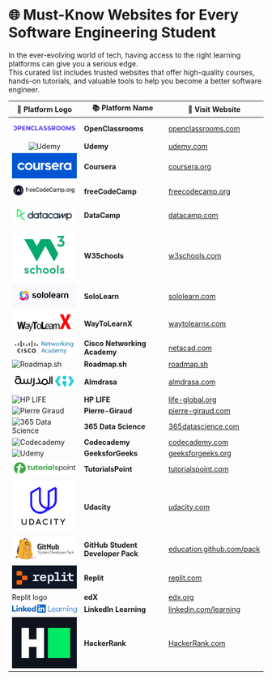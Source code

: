 # 🌐 Must-Know Websites for Every Software Engineering Student

In the ever-evolving world of tech, having access to the right learning platforms can give you a serious edge.  
This curated list includes trusted websites that offer high-quality courses, hands-on tutorials, and valuable tools to help you become a better software engineer.

| 🔧 Platform Logo | 📚 Platform Name | 🔗 Visit Website |
|------------------|------------------|------------------|
| <img src="assets/openclassrooms.png" alt="openclassrooms logo" width="200px"> | **OpenClassrooms** | [openclassrooms.com](https://openclassrooms.com) |
| <div align="center"><img src="https://upload.wikimedia.org/wikipedia/commons/thumb/e/e3/Udemy_logo.svg/512px-Udemy_logo.svg.png" width="100" alt="Udemy" /></div> | **Udemy** | [udemy.com](https://www.udemy.com) |
| <img src="assets/coursera.png" alt="Coursera logo" width="200px"> | **Coursera** | [coursera.org](https://www.coursera.org) |
| <img src="assets/freeCodeCamp.png" alt="freeCodeCamp logo" width="200px"> | **freeCodeCamp** | [freecodecamp.org](https://www.freecodecamp.org) |
| <img src="assets/datacamp.png" alt="DataCamp logo" width="200px"> | **DataCamp** | [datacamp.com](https://www.datacamp.com) |
| <img src="assets/w3schools.png" alt="w3schools logo" width="200px"> | **W3Schools** | [w3schools.com](https://www.w3schools.com) |
| <img src="assets/sololearn.jpg" alt="sololearn logo" width="200px"> | **SoloLearn** | [sololearn.com](https://www.sololearn.com) |
| <img src="assets/WayToLearnX.png" alt="WayToLearnX logo" width="200px"> | **WayToLearnX** | [waytolearnx.com](https://www.waytolearnx.com) |
| <img src="assets/cisco-net-academy.png" alt="Cisco Networking Academy logo" width="200px"> | **Cisco Networking Academy** | [netacad.com](https://www.netacad.com) |
| ![Roadmap.sh](https://roadmap.sh/brand/logo-white.svg) | **Roadmap.sh** | [roadmap.sh](https://roadmap.sh) |
| <img src="assets/almdrassa.png" alt="Almdrassa logo" width="200px"> | **Almdrasa** | [almdrasa.com](https://almdrasa.com) |
| ![HP LIFE](https://www.life-global.org/assets/life-logo.svg) | **HP LIFE** | [life-global.org](https://www.life-global.org) |
| ![Pierre Giraud](https://www.pierre-giraud.com/wp-content/uploads/2020/04/cropped-logo-site-2020.png) | **Pierre-Giraud** | [pierre-giraud.com](https://www.pierre-giraud.com) |
| ![365 Data Science](https://user-images.githubusercontent.com/674621/192104102-f50d4672-6f8f-4b4b-a3e7-2d5c1781155a.png) | **365 Data Science** | [365datascience.com](https://www.365datascience.com) |
| ![Codecademy](https://upload.wikimedia.org/wikipedia/commons/thumb/6/62/Codecademy_logo.svg/512px-Codecademy_logo.svg.png) | **Codecademy** | [codecademy.com](https://www.codecademy.com) |
| <img src="https://upload.wikimedia.org/wikipedia/commons/thumb/4/43/GeeksforGeeks.svg/512px-GeeksforGeeks.svg.png" width="100" alt="Udemy" /> | **GeeksforGeeks** | [geeksforgeeks.org](https://www.geeksforgeeks.org) |
| <img src="assets/tutorialspoint.jpeg" alt="TutorialsPoint logo" width="200px"> | **TutorialsPoint** | [tutorialspoint.com](https://www.tutorialspoint.com) |
| <img src="assets/Udacity.png" alt="Udacity logo" width="200px"> | **Udacity** | [udacity.com](https://www.udacity.com) |
| <img src="assets/GitHub-Developer-Pack.png" alt="Git Hub Student Developer Pack logo" width="200px"> | **GitHub Student Developer Pack** | [education.github.com/pack](https://education.github.com/pack) |
| <img src="assets/replit.png" alt="Replit logo" width="200px"> | **Replit** | [replit.com](https://replit.com) |
| Replit logo | **edX** | [edx.org](https://www.edx.org/) |
| <img src="assets/Linkedin-Learning.png" alt="linkedin learning logo" width="200px"> | **LinkedIn Learning** | [linkedin.com/learning](https://www.linkedin.com/learning) |
| <img src="assets/HackerRank.png" alt="HackerRank logo" width="200px"> | **HackerRank** | [HackerRank.com](https://www.hackerrank.com/) |